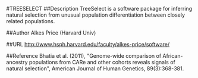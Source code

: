 #TREESELECT
##Description
TreeSelect is a software package for inferring natural selection from unusual population differentiation between closely related populations.

##Author
Alkes Price (Harvard Univ)

##URL
http://www.hsph.harvard.edu/faculty/alkes-price/software/

##Reference
Bhatia et al. (2011), "Genome-wide comparison of African-ancestry populations from CARe and other cohorts reveals signals of natural selection", American Journal of Human Genetics, 89(3):368-381.

